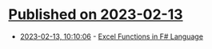 # [Published on 2023-02-13](index.md)

* [2023-02-13, 10:10:06](https://news.ycombinator.com/item?id=34771876) - [Excel Functions in F# Language](https://www.sharpcells.com/)
